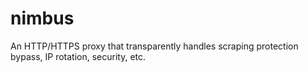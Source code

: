 # nimbus
An HTTP/HTTPS proxy that transparently handles scraping protection bypass, IP rotation, security, etc.
